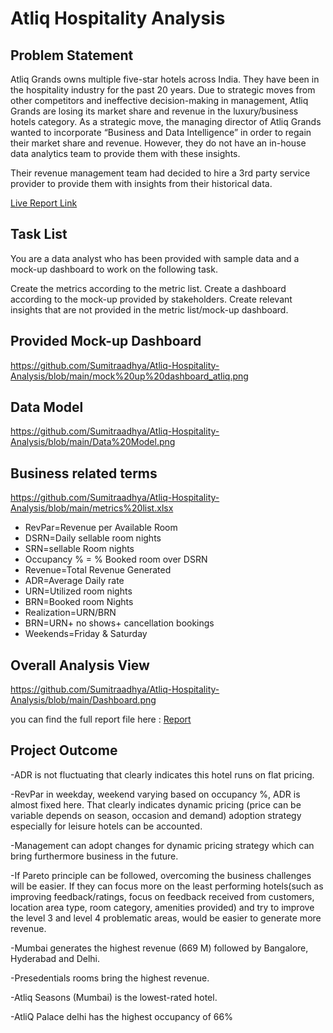 # Atliq Hospitality Analysis

## Problem Statement

Atliq Grands owns multiple five-star hotels across India. They have been in the hospitality industry for the past 20 years. Due to strategic moves from other competitors and ineffective decision-making in management, Atliq Grands are losing its market share and revenue in the luxury/business hotels category. As a strategic move, the managing director of Atliq Grands wanted to incorporate “Business and Data Intelligence” in order to regain their market share and revenue. However, they do not have an in-house data analytics team to provide them with these insights.

Their revenue management team had decided to hire a 3rd party service provider to provide them with insights from their historical data.


[Live Report Link](https://app.powerbi.com/groups/me/reports/461950aa-6e4a-4a16-a76f-838145ff8ac8/6069fd5166468130bd4a?experience=power-bi)

## Task List

You are a data analyst who has been provided with sample data and a mock-up dashboard to work on the following task. 

Create the metrics according to the metric list.
Create a dashboard according to the mock-up provided by stakeholders.
Create relevant insights that are not provided in the metric list/mock-up dashboard.



## Provided Mock-up Dashboard

https://github.com/Sumitraadhya/Atliq-Hospitality-Analysis/blob/main/mock%20up%20dashboard_atliq.png


## Data Model

https://github.com/Sumitraadhya/Atliq-Hospitality-Analysis/blob/main/Data%20Model.png


## Business related terms

https://github.com/Sumitraadhya/Atliq-Hospitality-Analysis/blob/main/metrics%20list.xlsx

- RevPar=Revenue per Available Room
- DSRN=Daily sellable room nights
- SRN=sellable Room nights
- Occupancy % = % Booked room over DSRN
- Revenue=Total Revenue Generated
- ADR=Average Daily rate
- URN=Utilized room nights
- BRN=Booked room Nights
- Realization=URN/BRN
- BRN=URN+ no shows+ cancellation bookings
- Weekends=Friday & Saturday

## Overall Analysis View

https://github.com/Sumitraadhya/Atliq-Hospitality-Analysis/blob/main/Dashboard.png


you can find the full report file here : [Report](https://app.powerbi.com/groups/me/reports/461950aa-6e4a-4a16-a76f-838145ff8ac8/6069fd5166468130bd4a?experience=power-bi)


## Project Outcome

-ADR is not fluctuating that clearly indicates this hotel runs on flat pricing.

-RevPar in weekday, weekend varying based on occupancy %, ADR is almost fixed here. That clearly indicates dynamic pricing (price can be variable depends on season, occasion and demand) adoption strategy especially for leisure hotels can be accounted.

-Management can adopt changes for dynamic pricing strategy which can bring furthermore business in the future.

-If Pareto principle can be followed, overcoming the business challenges will be easier. If they can focus more on the least performing hotels(such as improving feedback/ratings, focus on feedback received from customers,  location area type, room category, amenities provided) and try to improve the  level 3 and level 4 problematic areas, would be easier to generate more revenue.

-Mumbai generates the highest revenue (669 M) followed by Bangalore, Hyderabad and Delhi.

-Presedentials rooms bring the highest revenue.

-Atliq Seasons (Mumbai) is the lowest-rated hotel.

-AtliQ Palace delhi has the highest occupancy of 66%







